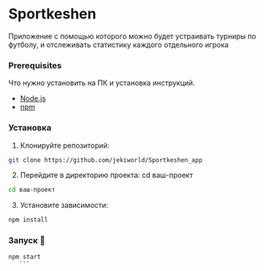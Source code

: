 # Sportkeshen

Приложение с помощью которого можно будет устраивать турниры по футболу, и отслеживать статистику каждого отдельного игрока

### Prerequisites

Что нужно установить на ПК и установка инструкций. 

- [Node.js](https://nodejs.org/) 
- [npm](https://www.npmjs.com/)

### Установка
 
1. Клонируйте репозиторий:

```bash
git clone https://github.com/jekiworld/Sportkeshen_app
```
2.  Перейдите в директорию проекта: cd ваш-проект
 ```bash
 cd ваш-проект
 ```
3. Установите зависимости:
 ```bash
 npm install

 ```

### Запуск 🚀

 ```bash 
 npm start
    ```